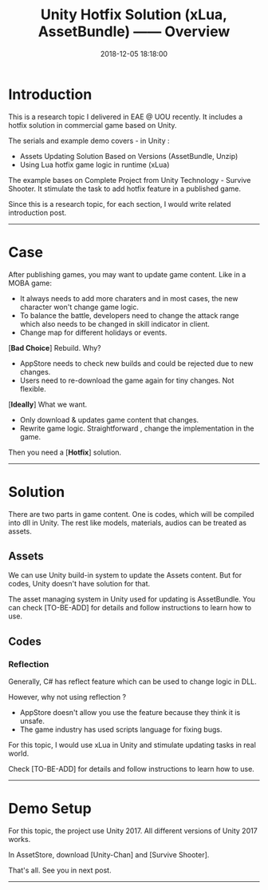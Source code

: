 ﻿---
title: Unity Hotfix Solution (xLua, AssetBundle) —— Overview
date: 2018-12-05 18:18:00
tags: 
- Unity
- xLua
- AssetBundle
categories: 
- Unity 
- Hotfix xLua
thumbnail: https://unity3d.com/sites/default/files/survivalshooter_projectheader.png
toc: true
---

# Introduction


This is a research topic I delivered in EAE @ UOU recently. It includes a hotfix solution in commercial game based on Unity.

The serials and example demo covers - in Unity :

- Assets Updating Solution Based on Versions (AssetBundle, Unzip)
- Using Lua hotfix game logic in runtime (xLua)

The example bases on Complete Project from Unity Technology - Survive Shooter. It stimulate the task to add hotfix feature in a published game.

Since this is a research topic, for each section, I would write related introduction post.

<!--more--> 

***


# Case

After publishing games, you may want to update game content. Like in a MOBA game:

- It always needs to add more charaters and in most cases, the new character won't change game logic.
- To balance the battle, developers need to change the attack range which also needs to be changed in skill indicator in client.
- Change map for different holidays or events.

[**Bad Choice**] Rebuild. Why?

- AppStore needs to check new builds and could be rejected due to new changes.
- Users need to re-download the game again for tiny changes. Not flexible.


[**Ideally**] What we want.

- Only download & updates game content that changes.
- Rewrite game logic. Straightforward , change the implementation in the game.

Then you need a [**Hotfix**]  solution.


***

# Solution

There are two parts in game content. One is codes, which will be compiled into dll in Unity. The rest like models, materials, audios can be treated as assets. 



## Assets
We can use Unity build-in system to update the Assets content. But for codes, Unity doesn't have solution for that. 

The asset managing system in Unity used for updating is AssetBundle. You can check [TO-BE-ADD] for details and follow instructions to learn how to use.


## Codes

### Reflection 

Generally, C# has reflect feature which can be used to change logic in DLL.

However, why not using reflection ?

- AppStore doesn't allow you use the feature because they think it is unsafe.
- The game industry has used scripts language for fixing bugs.


For this topic, I would use xLua in Unity and stimulate updating tasks in real world. 

Check [TO-BE-ADD] for details and follow instructions to learn how to use.



***



# Demo Setup

For this topic, the project use Unity 2017. All different versions of Unity 2017 works. 

In AssetStore, download [Unity-Chan] and [Survive Shooter].

That's all. See you in next post.



***

